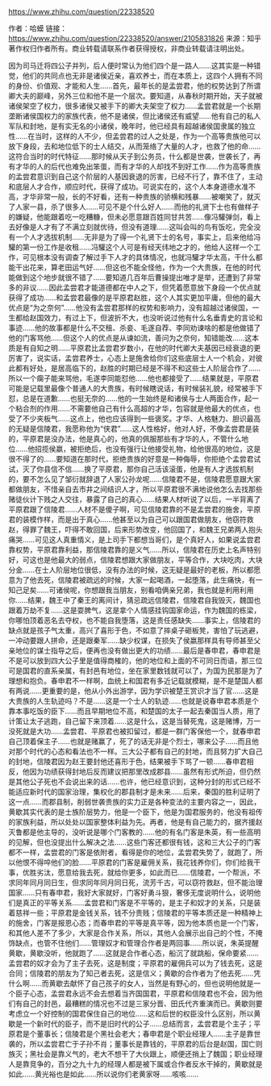 https://www.zhihu.com/question/22338520


作者：哈蟆
链接：https://www.zhihu.com/question/22338520/answer/2105831826
来源：知乎
著作权归作者所有。商业转载请联系作者获得授权，非商业转载请注明出处。

因为司马迁将四公子并列，后人便时常认为他们四个是一路人……这其实是一种错觉，他们的共同点也无非是诸侯近亲，喜欢养士，而在本质上，这四个人拥有不同的身份、价值观、才能和人生……首先，最年长的是孟尝君，他的权势达到了所谓卿大夫的巅峰，另外三位和他不是一个层次。要知道，从春秋时期开始，天子就被诸侯架空了权力，很多诸侯又被手下的卿大夫架空了权力……孟尝君就是一个长期垄断诸侯国权力的家族代表，他不是诸侯，但比诸侯还有威望……他有自己的私人军队和封地，是有实无名的小诸侯，晚年时，他已经具有超越诸侯国隶属的独立性……在当时，这样的人不少，但孟尝君的过人之处是，作为一个高等贵族他可以放下身段，去和地位低下的士人结交，从而笼络了大量的人才，也救了他的命……这符合当时的时代特征……那时候从天子到公务员，什么都是世袭，世袭长了，再有才华的人的后代也难免出笨蛋，而有才华的人却找不到好工作……作为高等贵族的孟尝君意识到自己这个阶层的人基因衰退的厉害，已经不行了，靠不住了，主动和底层人才合作，顺应时代，获得了成功。可说实在的，这个人本身道德水准不高，才华非常一般，长的不好看，还有一种贵族的骄横和残暴……被嘲笑了，就灭了人家一县，杀了很多人……可见不是个什么好人……而他的礼贤下士也有做样子的嫌疑，他能跟着吃一吃糟糠，但未必愿意跟百姓同甘共苦……像冯驩弹剑，看上去好像是人才有了不满立刻就优待，但没有道理……这叫会叫的鸟有饭吃，完全没有一个人才选拔机制……无非是为了得一个礼贤下士的名号，事实上，后来他给冯驩的第一份工作是收租……冯驩这个人可是有经天纬地之才的，他给人这样一个工作，可见根本没有调查了解过手下人才的具体情况，也就冯驩才华太高，干什么都能干出花来，算老田运气好……但这也不能全怪他，作为一个大贵族，在他的时代能做到这个地步就很不错了……要知道几百年后曹操提出唯才是举，还遭到了非常多的非议……因此孟尝君才能道德都在中人之下，但凭着愿意放下身段一个优点就获得了成功……和孟尝君最像的是平原君赵胜，这个人其实更加平庸，但他的最大优点是“为之奈何”……他没有孟尝君那样的权势和影响力，没有超越过诸侯国，一生都给赵国效力，有过上下，但波折不大，也没听说过他有什么名垂青史的言论和事迹……他的故事都是什么不交租、杀妾、毛遂自荐、李同劝谏啥的都是他做错了他的门客骂他……但这个人的优点是从谏如流，善问为之奈何，知错能改……这本质是有自知之明……平原君比孟尝君岁数小，在他的时代卿大夫基因已经衰退的更厉害了，说实话，孟尝君养士，心态上是施舍给你们这些底层士人一个机会，对彼此都有好处，是居高临下的，赵胜的时期已经是不得不和这些士人阶层合作了……所以一个瘸子能来骂他，毛遂李同能怼他……他也都接受了……结果就是，平原君可能是记载里最像个普通人的大贵族，有时候瞎说话，有时候装礼貌，经常被手下怼，总是在道歉……也挺无奈的……他的一生始终是和诸侯与士人两面合作，起一个粘合剂的作用……不需要他自己有什么高超的才华，包容就是他最大的优点，也受了不少夹板气……这点上，他也应该得到一些褒奖。才华、人格魅力、胆识最高的无疑是信陵君，我愿称他为“侠君”……这人性格好，他对人好，不像孟尝君是装的，平原君是没办法，他是真心的，他真的佩服那些有才华的人，不管什么地位……他招揽侯嬴，被拒绝后，也没有强行让他接受礼物，给他很高的地位，这是很不得了的……要知道在那时代，拒绝贵族的好意是一种侮辱，你拒绝个孟尝君试试，灭了你县信不信……换了平原君，那你自己活该滚蛋，他是有人才选拔机制的，要不怎么见了邹衍就辞退了人家公孙龙呢……信陵君不是，信陵君愿意跟大家都做朋友，不惜亲自去市井之间结识人才，所以平原君很不满地说他怎么去找那些赌徒伙计下贱之人交往，暴露了自己的真心……结果人材听说了以后，一半背离了平原君跟了信陵君……人材不是傻子啊，可见信陵君靠的不是孟尝君的施舍，平原君的装模作样，而是出于真心……他甚至以为自己可以跟国君做朋友，他窃符救赵，得罪了魏王，吓得不敢回国，后来形势改变，他回国了，和魏王兄弟两人抱头痛哭……可见这人真重情义，是上司手下都想当哥们，是个真好人，如果说孟尝君靠权势，平原君靠利益，那信陵君靠的是义气……所以，信陵君在历史上名声特别好，可这也是他最大的弱点，信陵君想跟大家做朋友，平等合作，大块吃肉，大块分金……在士人阶层地位很低，没有办法的时候，这无疑是最好的老板，所以都愿意为了他去死，信陵君被疏远的时候，大家一起喝酒，一起堕落，此生痛快，有一知己足矣……可诸侯呢，你想跟我当朋友，别看咱俩亲兄弟，我也就是利用利用你……结果，魏王中了秦王的离间计，猜忌疏远信陵君，信陵君自我毁灭，魏国也跟着万劫不复……这是耍脾气，这是拿个人情感挂钩国家命运，作为魏国的栋梁，你哪怕顶着恶名去夺权，也不能自我堕落，这是责任感缺失……事实上，信陵君的缺点就是孩子气太重，高兴了喜形于色，不如意了摔桌子砸板凳，害怕了玩逃避，一冲动要跟人拼命，还是跟秦军……缺少权谋，在损失了侯嬴那样具有导师甚至父亲地位的谋士指导之后，便再也没有做出更大的功绩……最后是春申君，春申君是不是可以放到四大公子里是值得商榷的，他的地位和上面的不可同日而语，那三位可是国君的直系亲属，有封邑有地位，坐在家里数钱就可以了，为国为民那是为了理想和抱负。春申君不一样啊，血统上和国君有多近记载就模糊，是不是楚国人都有两说……更重要的是，他从小外出游学，因为学识被楚王赏识才当了官……这是大贵族的人生轨迹吗？不是……这是一个士人的轨迹……也就是说春申君本质是个靠本事吃饭的臣下……而且早期地位不高，和楚国的太子一起去秦国当人质，用了计策让太子逃跑，自己留下来顶着……这是什么，这是当替死鬼，这是赌博，万一没死就是大功……孟尝君、平原君也被扣留过，都是一群门客保他一个，就春申君自己顶着保主子……也就是赌赢了，死了的话无非是个烈士，哪来公子……而且他对那个时代的心态和看法也不一样。三大公子都有自己的封地，而且努力扩大自己的封地，信陵君因为赵王要封他还喜形于色，结果被手下骂了一顿……春申君相反，他因为功绩获得封地后反而建议把那里改成郡县……虽然有形式所迫，但仍然是其他公子死也不会说出来的话……也许，他已经意识到，这种分封的形式已经不能适应新时代的国家治理，集权化的郡县制才是未来……后来，秦国的胜利证明了这一点……而郡县制，削弱世袭贵族的实力正是各种变法的主要内容之一，因此，黄歇其实代表的是士族阶层势力，他是一个臣下，他是为国君服务的，他没有祖传的家族利益，所以处处以国家整体利益为先。再者，他是有自己能力的，据齐援赵灭鲁都是他主导的，没听说是哪个门客教的……他的有名门客是朱英，有一些高明的见解，但也没提出什么解决之法……这些门客还都很有钱，这和三大公子的门客都不一样，孟尝君的门客是依附者，看得是你的地位，孟尝君失势了，就跑了，所以他恨不得啐他们的脸……平原君的门客是雇佣关系，我花钱养你们，你们给我干事，优胜劣汰，愿意给我去死，就给你更多，如此而已……信陵君，一个帮派，不求同年同月同日生，但求同年同月同日死，流芳千古，可以窃符救赵，但不能治理国家……只有春申君，我好大家就好，门客好勇斗狠，奢侈无度说明什么，说明他们是真正的平等关系……孟尝君和门客是不平等的，是主子和奴才的关系，只是装着慈祥一些；平原君是金钱关系，钱不分贵贱；信陵君的平等本质还是一种精神上的施舍，门客是报恩心态；而春申君的平等是真平等，因为他本质也是一个门客，和其他人差不了多少，大家是合作关系，所以，其他人会展示出自己的个性，不掩饰缺点，也管不住他们……管理奴才和管理合作者是两回事……所以说，朱英提醒黄歇，黄歇没听，他就跑了……这就是合作者心态，船沉了就跳船，保命要紧……孟尝君的奴才会为了主子去死，这是制度；平原君的雇佣兵可以为了钱去死，这是合同；信陵君的朋友为了知己者去死，这是信义；黄歇的合作者为了他去死……凭什么啊……而黄歇去献怀了自己孩子的女人，当然是有野心的，但也说明他就是一个臣子心态，孟尝君永远不会去想着当齐国国君，平原君和信陵君也不会，因为他们有自己的封邑，最糟糕的情况也不过是三家分晋、田氏代齐重演而已。黄歇则要考虑立一个好控制的国君保住自己的地位……这和后世的权臣没什么区别，所以黄歇是一个新时代的臣子，而不是旧时代的公子……总结而言，孟尝君是个主子；平原君是个董事长；信陵君是个黑社会老大；春申君是个职业经理人……主子是靠世袭的，所以孟尝君亡于子孙不肖；董事长是靠钱的，平原君的后台是赵国，国亡则族灭；黑社会是靠义气的，老大不想干了大伙跟上，顺便还捎上了魏国；职业经理人是靠竞争的，百分之九十九的经理人都是被下属或合作者反水干掉的，黄歇就是如此……黄光裕也是如此……所以说你们老黄家呀……咳咳……